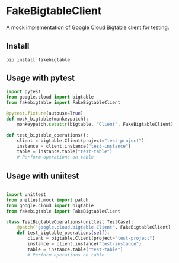 # FakeBigtableClient

A mock implementation of Google Cloud Bigtable client for testing.

## Install

```
pip install fakebigtable
```

## Usage with pytest

```python
import pytest
from google.cloud import bigtable
from fakebigtable import FakeBigtableClient

@pytest.fixture(autouse=True)
def mock_bigtable(monkeypatch):
    monkeypatch.setattr(bigtable, "Client", FakeBigtableClient)

def test_bigtable_operations():
    client = bigtable.Client(project="test-project")
    instance = client.instance("test-instance")
    table = instance.table("test-table")
    # Perform operations on table
```

## Usage with uniitest

```python

import unittest
from unittest.mock import patch
from google.cloud import bigtable
from fakebigtable import FakeBigtableClient

class TestBigtableOperations(unittest.TestCase):
    @patch('google.cloud.bigtable.Client', FakeBigtableClient)
    def test_bigtable_operations(self):
        client = bigtable.Client(project="test-project")
        instance = client.instance("test-instance")
        table = instance.table("test-table")
        # Perform operations on table
```

